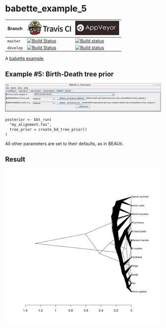 # babette_example_5

Branch   |[![Travis CI logo](pics/TravisCI.png)](https://travis-ci.org)                                                                                           |[![AppVeyor logo](pics/AppVeyor.png)](https://appveyor.com)                                                                                               
---------|--------------------------------------------------------------------------------------------------------------------------------------------------------|--------------------------------------------------------------------------------------------------------------------------------------------------------------------------------------------
`master` |[![Build Status](https://travis-ci.org/richelbilderbeek/babette_example_5.svg?branch=master)](https://travis-ci.org/richelbilderbeek/babette_example_5) |[![Build status](https://ci.appveyor.com/api/projects/status/ffgux64wn1q4x10y/branch/master?svg=true)](https://ci.appveyor.com/project/richelbilderbeek/babette-example-5/branch/master)
`develop`|[![Build Status](https://travis-ci.org/richelbilderbeek/babette_example_5.svg?branch=develop)](https://travis-ci.org/richelbilderbeek/babette_example_5)|[![Build status](https://ci.appveyor.com/api/projects/status/ffgux64wn1q4x10y/branch/develop?svg=true)](https://ci.appveyor.com/project/richelbilderbeek/babette-example-5/branch/develop)

A [babette example](https://github.com/richelbilderbeek/babette_examples).

## Example #5: Birth-Death tree prior

![Example #5: Birth-Death tree prior](pics/bd_2_4.png)

```{r example_5}
posterior <- bbt_run(
  "my_alignment.fas",
  tree_prior = create_bd_tree_prior() 
)
```

All other parameters are set to their defaults, as in BEAUti.

## Result

![](result.png)
